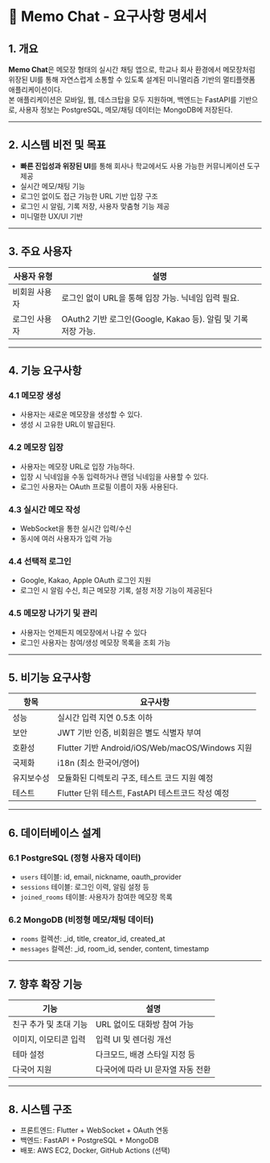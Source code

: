 # 📄 Memo Chat - 요구사항 명세서

## 1. 개요

**Memo Chat**은 메모장 형태의 실시간 채팅 앱으로, 학교나 회사 환경에서 메모장처럼 위장된 UI를 통해 자연스럽게 소통할 수 있도록 설계된 미니멀리즘 기반의 멀티플랫폼 애플리케이션이다.  
본 애플리케이션은 모바일, 웹, 데스크탑을 모두 지원하며, 백엔드는 FastAPI를 기반으로, 사용자 정보는 PostgreSQL, 메모/채팅 데이터는 MongoDB에 저장된다.

---

## 2. 시스템 비전 및 목표

- **빠른 진입성과 위장된 UI**를 통해 회사나 학교에서도 사용 가능한 커뮤니케이션 도구 제공
- 실시간 메모/채팅 기능
- 로그인 없이도 접근 가능한 URL 기반 입장 구조
- 로그인 시 알림, 기록 저장, 사용자 맞춤형 기능 제공
- 미니멀한 UX/UI 기반

---

## 3. 주요 사용자

| 사용자 유형 | 설명 |
|-------------|------|
| 비회원 사용자 | 로그인 없이 URL을 통해 입장 가능. 닉네임 입력 필요. |
| 로그인 사용자 | OAuth2 기반 로그인(Google, Kakao 등). 알림 및 기록 저장 가능. |

---

## 4. 기능 요구사항

### 4.1 메모장 생성
- 사용자는 새로운 메모장을 생성할 수 있다.
- 생성 시 고유한 URL이 발급된다.

### 4.2 메모장 입장
- 사용자는 메모장 URL로 입장 가능하다.
- 입장 시 닉네임을 수동 입력하거나 랜덤 닉네임을 사용할 수 있다.
- 로그인 사용자는 OAuth 프로필 이름이 자동 사용된다.

### 4.3 실시간 메모 작성
- WebSocket을 통한 실시간 입력/수신
- 동시에 여러 사용자가 입력 가능

### 4.4 선택적 로그인
- Google, Kakao, Apple OAuth 로그인 지원
- 로그인 시 알림 수신, 최근 메모장 기록, 설정 저장 기능이 제공된다

### 4.5 메모장 나가기 및 관리
- 사용자는 언제든지 메모장에서 나갈 수 있다
- 로그인 사용자는 참여/생성 메모장 목록을 조회 가능

---

## 5. 비기능 요구사항

| 항목 | 요구사항 |
|------|----------|
| 성능 | 실시간 입력 지연 0.5초 이하 |
| 보안 | JWT 기반 인증, 비회원은 별도 식별자 부여 |
| 호환성 | Flutter 기반 Android/iOS/Web/macOS/Windows 지원 |
| 국제화 | i18n (최소 한국어/영어) |
| 유지보수성 | 모듈화된 디렉토리 구조, 테스트 코드 지원 예정 |
| 테스트 | Flutter 단위 테스트, FastAPI 테스트코드 작성 예정 |

---

## 6. 데이터베이스 설계

### 6.1 PostgreSQL (정형 사용자 데이터)

- `users` 테이블: id, email, nickname, oauth_provider
- `sessions` 테이블: 로그인 이력, 알림 설정 등
- `joined_rooms` 테이블: 사용자가 참여한 메모장 목록

### 6.2 MongoDB (비정형 메모/채팅 데이터)

- `rooms` 컬렉션: _id, title, creator_id, created_at
- `messages` 컬렉션: _id, room_id, sender, content, timestamp

---

## 7. 향후 확장 기능

| 기능 | 설명 |
|------|------|
| 친구 추가 및 초대 기능 | URL 없이도 대화방 참여 가능 |
| 이미지, 이모티콘 입력 | 입력 UI 및 렌더링 개선 |
| 테마 설정 | 다크모드, 배경 스타일 지정 등 |
| 다국어 지원 | 다국어에 따라 UI 문자열 자동 전환

---

## 8. 시스템 구조

- 프론트엔드: Flutter + WebSocket + OAuth 연동
- 백엔드: FastAPI + PostgreSQL + MongoDB
- 배포: AWS EC2, Docker, GitHub Actions (선택)


